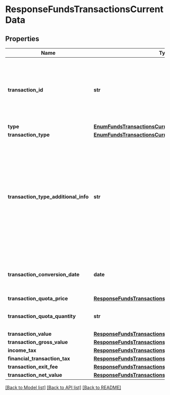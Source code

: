 # ResponseFundsTransactionsCurrentData

## Properties
Name | Type | Description | Notes
------------ | ------------- | ------------- | -------------
**transaction_id** | **str** | Código ou identificador único prestado pela instituição que mantém a representação individual do movimento na posição do fundo. | 
**type** | [**EnumFundsTransactionsCurrentType**](EnumFundsTransactionsCurrentType.md) |  | 
**transaction_type** | [**EnumFundsTransactionsCurrentTransactionType**](EnumFundsTransactionsCurrentTransactionType.md) |  | 
**transaction_type_additional_info** | **str** | Informação adicional do tipo do motivo, para preenchimento no caso de movimentações não delimitadas no domínio.  [Restrição] Campo de preenchimento obrigatório pelas participantes quando o campo &#x27;transactionType&#x27; for preenchido com o valor &#x27;OUTROS&#x27;.  | [optional] 
**transaction_conversion_date** | **date** | Data da conversão da transação de movimentação do fundo de investimento. | 
**transaction_quota_price** | [**ResponseFundsTransactionsDataTransactionQuotaPrice**](ResponseFundsTransactionsDataTransactionQuotaPrice.md) |  | 
**transaction_quota_quantity** | **str** | Número de cotas convertidas na data da movimentação.  | 
**transaction_value** | [**ResponseFundsTransactionsDataTransactionValue**](ResponseFundsTransactionsDataTransactionValue.md) |  | 
**transaction_gross_value** | [**ResponseFundsTransactionsDataTransactionGrossValue**](ResponseFundsTransactionsDataTransactionGrossValue.md) |  | 
**income_tax** | [**ResponseFundsTransactionsDataIncomeTax**](ResponseFundsTransactionsDataIncomeTax.md) |  | [optional] 
**financial_transaction_tax** | [**ResponseFundsTransactionsDataFinancialTransactionTax**](ResponseFundsTransactionsDataFinancialTransactionTax.md) |  | [optional] 
**transaction_exit_fee** | [**ResponseFundsTransactionsDataTransactionExitFee**](ResponseFundsTransactionsDataTransactionExitFee.md) |  | [optional] 
**transaction_net_value** | [**ResponseFundsTransactionsDataTransactionNetValue**](ResponseFundsTransactionsDataTransactionNetValue.md) |  | 

[[Back to Model list]](../README.md#documentation-for-models) [[Back to API list]](../README.md#documentation-for-api-endpoints) [[Back to README]](../README.md)

